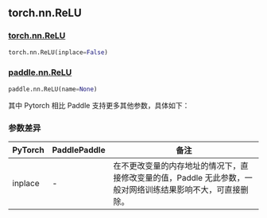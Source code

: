 ## torch.nn.ReLU
### [torch.nn.ReLU](https://pytorch.org/docs/1.13/generated/torch.nn.ReLU.html?highlight=relu#torch.nn.ReLU)

```python
torch.nn.ReLU(inplace=False)
```

### [paddle.nn.ReLU](https://www.paddlepaddle.org.cn/documentation/docs/zh/api/paddle/nn/ReLU_cn.html#relu)

```python
paddle.nn.ReLU(name=None)
```

其中 Pytorch 相比 Paddle 支持更多其他参数，具体如下：
### 参数差异
| PyTorch       | PaddlePaddle | 备注                                                   |
| ------------- | ------------ | ------------------------------------------------------ |
| inplace       | -            | 在不更改变量的内存地址的情况下，直接修改变量的值，Paddle 无此参数，一般对网络训练结果影响不大，可直接删除。    |
